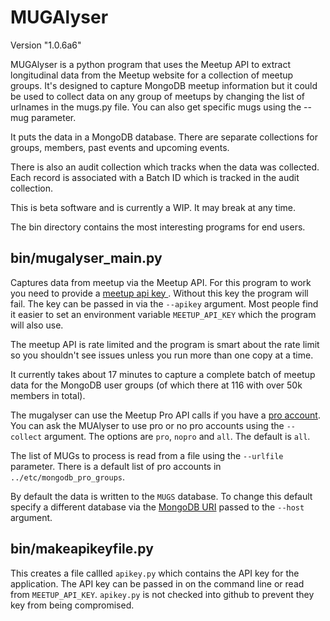 # MUGAlyser

Version "1.0.6a6"




MUGAlyser is a python program that uses the Meetup API to extract
longitudinal data from the Meetup website for a collection of meetup
groups. It's designed to capture MongoDB meetup information but it
could be used to collect data on any group of meetups by changing the
list of urlnames in the mugs.py file. You can also get specific mugs
using the --mug parameter.

It puts the data in a MongoDB database. There are separate collections
for groups, members, past events and upcoming events. 

There is also an audit collection which tracks when the
data was collected. Each record is associated with a Batch ID which is
tracked in the audit collection.

This is beta software and is currently a WIP. It may break at any time.

The bin directory contains the most interesting programs for end
users.

## bin/mugalyser_main.py

Captures data from meetup via the Meetup API. For this program to work
you need to provide a [ meetup api key ](
https://secure.meetup.com/meetup_api/key/).  Without this key the
program will fail. The key can be passed in via the `--apikey`
argument. Most people find it easier to set an environment variable
`MEETUP_API_KEY` which the program will also use.

The meetup API is rate limited and the program is smart about the rate
limit so you shouldn't see issues unless you run more than one copy at a
time.

It currently takes about 17 minutes to capture a complete batch of
meetup data for the MongoDB user groups (of which there at 116 with
over 50k members in total).

The mugalyser can use the Meetup Pro API calls if you have a [pro
account](https://www.meetup.com/pro/).  You can ask the MUAlyser to
use pro or no pro accounts using the `--collect` argument. The options
are `pro`, `nopro` and `all`.  The default is `all`.

The list of MUGs to process is read from a file using the `--urlfile`
parameter. There is a default list of pro accounts in
`../etc/mongodb_pro_groups`.

By default the data is written to the `MUGS` database. To change this
default specify a different database via the [MongoDB URI](https://docs.mongodb.com/manual/reference/connection-string/) passed to the
`--host` argument.

## bin/makeapikeyfile.py

This creates a file callled `apikey.py` which contains the API key for
the application. The API key can be passed in on the command line or
read from `MEETUP_API_KEY`. `apikey.py` is not checked into github
to prevent they key from being compromised.
